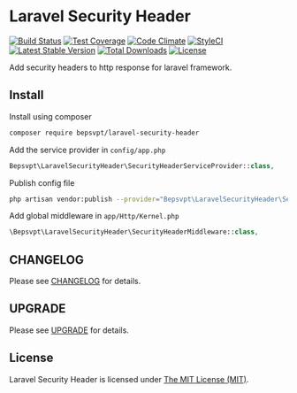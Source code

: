 # Laravel Security Header

[![Build Status](https://travis-ci.org/BePsvPT/laravel-security-header.svg?branch=master)](https://travis-ci.org/BePsvPT/laravel-security-header)
[![Test Coverage](https://codeclimate.com/github/BePsvPT/laravel-security-header/badges/coverage.svg)](https://codeclimate.com/github/BePsvPT/laravel-security-header/coverage)
[![Code Climate](https://codeclimate.com/github/BePsvPT/laravel-security-header/badges/gpa.svg)](https://codeclimate.com/github/BePsvPT/laravel-security-header)
[![StyleCI](https://styleci.io/repos/47176049/shield)](https://styleci.io/repos/47176049)
[![Latest Stable Version](https://poser.pugx.org/bepsvpt/laravel-security-header/v/stable?format=flat-square)](https://packagist.org/packages/bepsvpt/laravel-security-header)
[![Total Downloads](https://poser.pugx.org/bepsvpt/laravel-security-header/downloads?format=flat-square)](https://packagist.org/packages/bepsvpt/laravel-security-header)
[![License](https://poser.pugx.org/bepsvpt/laravel-security-header/license?format=flat-square)](https://packagist.org/packages/bepsvpt/laravel-security-header)

Add security headers to http response for laravel framework.

## Install

Install using composer

```sh
composer require bepsvpt/laravel-security-header
```

Add the service provider in `config/app.php`

```php
Bepsvpt\LaravelSecurityHeader\SecurityHeaderServiceProvider::class,
```

Publish config file

```sh
php artisan vendor:publish --provider="Bepsvpt\LaravelSecurityHeader\SecurityHeaderServiceProvider"
```

Add global middleware in `app/Http/Kernel.php`

```php
\Bepsvpt\LaravelSecurityHeader\SecurityHeaderMiddleware::class,
```

## CHANGELOG

Please see [CHANGELOG](CHANGELOG.md) for details.

## UPGRADE

Please see [UPGRADE](UPGRADE.md) for details.

## License

Laravel Security Header is licensed under [The MIT License (MIT)](LICENSE).
